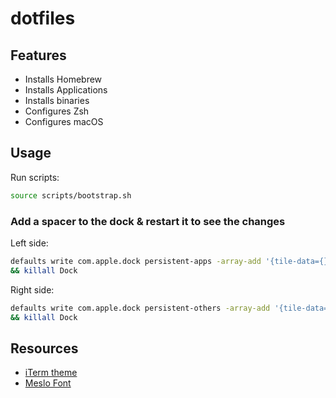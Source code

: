# dotfiles

## Features

- Installs Homebrew
- Installs Applications
- Installs binaries
- Configures Zsh
- Configures macOS

## Usage

Run scripts:

```zsh
source scripts/bootstrap.sh
```

### Add a spacer to the dock & restart it to see the changes

Left side:
```zsh
defaults write com.apple.dock persistent-apps -array-add '{tile-data={}; tile-type="spacer-tile";}' \
&& killall Dock
```

Right side:
```zsh
defaults write com.apple.dock persistent-others -array-add '{tile-data={}; tile-type="spacer-tile";}' \
&& killall Dock
```

## Resources

- [iTerm theme](https://raw.githubusercontent.com/mbadolato/iTerm2-Color-Schemes/master/schemes/Framer.itermcolors)
- [Meslo Font](https://github.com/ryanoasis/nerd-fonts/blob/master/patched-fonts/Meslo/L/Regular/complete/Meslo%20LG%20L%20Regular%20Nerd%20Font%20Complete%20Mono.ttf)
